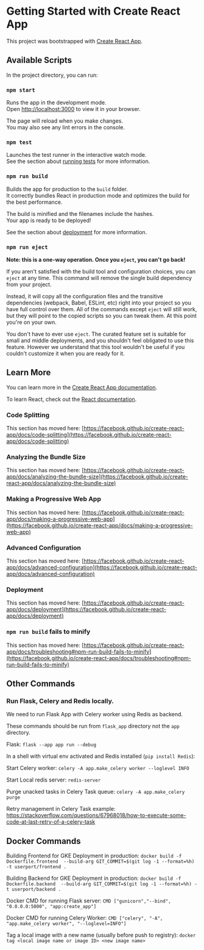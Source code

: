 # Getting Started with Create React App

This project was bootstrapped with [Create React App](https://github.com/facebook/create-react-app).

## Available Scripts

In the project directory, you can run:

### `npm start`

Runs the app in the development mode.\
Open [http://localhost:3000](http://localhost:3000) to view it in your browser.

The page will reload when you make changes.\
You may also see any lint errors in the console.

### `npm test`

Launches the test runner in the interactive watch mode.\
See the section about [running tests](https://facebook.github.io/create-react-app/docs/running-tests) for more information.

### `npm run build`

Builds the app for production to the `build` folder.\
It correctly bundles React in production mode and optimizes the build for the best performance.

The build is minified and the filenames include the hashes.\
Your app is ready to be deployed!

See the section about [deployment](https://facebook.github.io/create-react-app/docs/deployment) for more information.

### `npm run eject`

**Note: this is a one-way operation. Once you `eject`, you can't go back!**

If you aren't satisfied with the build tool and configuration choices, you can `eject` at any time. This command will remove the single build dependency from your project.

Instead, it will copy all the configuration files and the transitive dependencies (webpack, Babel, ESLint, etc) right into your project so you have full control over them. All of the commands except `eject` will still work, but they will point to the copied scripts so you can tweak them. At this point you're on your own.

You don't have to ever use `eject`. The curated feature set is suitable for small and middle deployments, and you shouldn't feel obligated to use this feature. However we understand that this tool wouldn't be useful if you couldn't customize it when you are ready for it.

## Learn More

You can learn more in the [Create React App documentation](https://facebook.github.io/create-react-app/docs/getting-started).

To learn React, check out the [React documentation](https://reactjs.org/).

### Code Splitting

This section has moved here: [https://facebook.github.io/create-react-app/docs/code-splitting](https://facebook.github.io/create-react-app/docs/code-splitting)

### Analyzing the Bundle Size

This section has moved here: [https://facebook.github.io/create-react-app/docs/analyzing-the-bundle-size](https://facebook.github.io/create-react-app/docs/analyzing-the-bundle-size)

### Making a Progressive Web App

This section has moved here: [https://facebook.github.io/create-react-app/docs/making-a-progressive-web-app](https://facebook.github.io/create-react-app/docs/making-a-progressive-web-app)

### Advanced Configuration

This section has moved here: [https://facebook.github.io/create-react-app/docs/advanced-configuration](https://facebook.github.io/create-react-app/docs/advanced-configuration)

### Deployment

This section has moved here: [https://facebook.github.io/create-react-app/docs/deployment](https://facebook.github.io/create-react-app/docs/deployment)

### `npm run build` fails to minify

This section has moved here: [https://facebook.github.io/create-react-app/docs/troubleshooting#npm-run-build-fails-to-minify](https://facebook.github.io/create-react-app/docs/troubleshooting#npm-run-build-fails-to-minify)

## Other Commands

### Run Flask, Celery and Redis locally.

We need to run Flask App with Celery worker using Redis as backend.

These commands should be run from `flask_app` directory not the `app` directory.

Flask: `flask --app app run --debug`

In a shell with virtual env activated and Redis installed (`pip install Redis`):

Start Celery worker: `celery -A app.make_celery worker --loglevel INFO`

Start Local redis server: `redis-server`

Purge unacked tasks in Celery Task queue: `celery -A app.make_celery purge`

Retry management in Celery Task example: https://stackoverflow.com/questions/67968018/how-to-execute-some-code-at-last-retry-of-a-celery-task


## Docker Commands

Building Frontend for GKE Deployment in production: `docker build -f Dockerfile.frontend  --build-arg GIT_COMMIT=$(git log -1 --format=%h) -t userport/frontend .`

Building Backend for GKE Deployment in production: `docker build -f Dockerfile.backend  --build-arg GIT_COMMIT=$(git log -1 --format=%h) -t userport/backend .`

Docker CMD for running Flask server: `CMD ["gunicorn","--bind", "0.0.0.0:5000", "app:create_app"]`

Docker CMD for running Celery Worker: `CMD ["celery", "-A", "app.make_celery worker", "--loglevel=INFO"]`

Tag a local image with a new name (usually before push to registry): `docker tag <local image name or image ID> <new image name>`